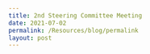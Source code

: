 ```yaml
---
title: 2nd Steering Committee Meeting
date: 2021-07-02
permalink: /Resources/blog/permalink
layout: post
---
```

